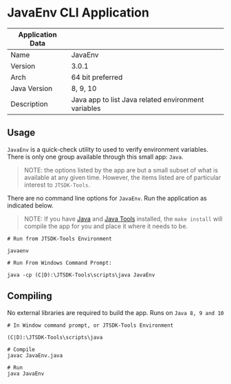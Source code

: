 # JavaEnv CLI Application

| Application Data ||
| ---| --- |
| Name        | JavaEnv |
| Version     | 3.0.1 |
| Arch        | 64 bit preferred |
| Java Version | 8, 9, 10 |
| Description | Java app to list Java related environment variables|

## Usage

`JavaEnv` is a quick-check utility to used to verify environment variables. There
is only one group available through this small app: `Java`.

>NOTE: the options listed by the app are but a small subset of what is available at any given time. However, the items listed are of particular interest to `JTSDK-Tools`.

There are no command line options for `JavaEnv`. Run the application as
indicated below.

>NOTE: If you have [Java](https://github.com/KI7MT/jtsdk-dotnet-core/wiki/Install-Java) and [Java Tools](https://github.com/KI7MT/jtsdk-dotnet-core/wiki/Install-Java-Tools) installed, the `make install` will compile the app for you and place it where it
needs to be.

``` shell
# Run from JTSDK-Tools Environment

javaenv

# Run From Windows Command Prompt:

java -cp (C|D):\JTSDK-Tools\scripts\java JavaEnv
```

## Compiling

No external libraries are required to build the app. Runs on `Java 8, 9 and 10`

``` shell
# In Window command prompt, or JTSDK-Tools Environment

(C|D):\JTSDK-Tools\scripts\java

# Compile
javac JavaEnv.java

# Run
java JavaEnv
```